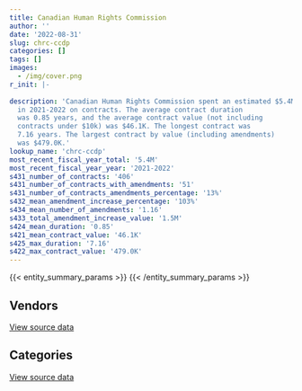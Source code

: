 ```yaml
---
title: Canadian Human Rights Commission
author: ''
date: '2022-08-31'
slug: chrc-ccdp
categories: []
tags: []
images:
  - /img/cover.png
r_init: |-
  
description: 'Canadian Human Rights Commission spent an estimated $5.4M
  in 2021-2022 on contracts. The average contract duration
  was 0.85 years, and the average contract value (not including
  contracts under $10k) was $46.1K. The longest contract was
  7.16 years. The largest contract by value (including amendments)
  was $479.0K.'
lookup_name: 'chrc-ccdp'
most_recent_fiscal_year_total: '5.4M'
most_recent_fiscal_year_year: '2021-2022'
s431_number_of_contracts: '406'
s431_number_of_contracts_with_amendments: '51'
s431_number_of_contracts_amendments_percentage: '13%'
s432_mean_amendment_increase_percentage: '103%'
s434_mean_number_of_amendments: '1.16'
s433_total_amendment_increase_value: '1.5M'
s424_mean_duration: '0.85'
s421_mean_contract_value: '46.1K'
s425_max_duration: '7.16'
s422_max_contract_value: '479.0K'
---
```


<script src="/rmarkdown-libs/htmlwidgets/htmlwidgets.js"></script>
<link href="/rmarkdown-libs/datatables-css/datatables-crosstalk.css" rel="stylesheet" />
<script src="/rmarkdown-libs/datatables-binding/datatables.js"></script>
<script src="/rmarkdown-libs/jquery/jquery-3.6.0.min.js"></script>
<link href="/rmarkdown-libs/dt-core-bootstrap/css/dataTables.bootstrap.min.css" rel="stylesheet" />
<link href="/rmarkdown-libs/dt-core-bootstrap/css/dataTables.bootstrap.extra.css" rel="stylesheet" />
<script src="/rmarkdown-libs/dt-core-bootstrap/js/jquery.dataTables.min.js"></script>
<script src="/rmarkdown-libs/dt-core-bootstrap/js/dataTables.bootstrap.min.js"></script>
<link href="/rmarkdown-libs/crosstalk/css/crosstalk.min.css" rel="stylesheet" />
<script src="/rmarkdown-libs/crosstalk/js/crosstalk.min.js"></script>
<script src="/rmarkdown-libs/htmlwidgets/htmlwidgets.js"></script>
<link href="/rmarkdown-libs/datatables-css/datatables-crosstalk.css" rel="stylesheet" />
<script src="/rmarkdown-libs/datatables-binding/datatables.js"></script>
<script src="/rmarkdown-libs/jquery/jquery-3.6.0.min.js"></script>
<link href="/rmarkdown-libs/dt-core-bootstrap/css/dataTables.bootstrap.min.css" rel="stylesheet" />
<link href="/rmarkdown-libs/dt-core-bootstrap/css/dataTables.bootstrap.extra.css" rel="stylesheet" />
<script src="/rmarkdown-libs/dt-core-bootstrap/js/jquery.dataTables.min.js"></script>
<script src="/rmarkdown-libs/dt-core-bootstrap/js/dataTables.bootstrap.min.js"></script>
<link href="/rmarkdown-libs/crosstalk/css/crosstalk.min.css" rel="stylesheet" />
<script src="/rmarkdown-libs/crosstalk/js/crosstalk.min.js"></script>

{{< entity_summary_params >}}
{{< /entity_summary_params >}}

## Vendors

<div id="htmlwidget-1" style="width:100%;height:auto;" class="datatables html-widget"></div>
<script type="application/json" data-for="htmlwidget-1">{"x":{"style":"bootstrap","filter":"none","vertical":false,"data":[["<a href=\"/vendors/advanced_chippewa_technologies/\">Advanced Chippewa Technologies<\/a>","<a href=\"/vendors/altis_human_resources/\">Altis Human Resources<\/a>","<a href=\"/vendors/asokan_business_interiors/\">Asokan Business Interiors<\/a>","<a href=\"/vendors/bdo_canada/\">BDO Canada<\/a>","<a href=\"/vendors/bell_canada/\">Bell Canada<\/a>","<a href=\"/vendors/blackberry/\">Blackberry<\/a>","<a href=\"/vendors/canadian_corps_of_commissionaires/\">Canadian Corps of Commissionaires<\/a>","<a href=\"/vendors/cistel_technology/\">Cistel Technology<\/a>","<a href=\"/vendors/csdc_systems/\">CSDC Systems<\/a>","<a href=\"/vendors/decisive_group/\">Decisive Group<\/a>","<a href=\"/vendors/dell_computer/\">Dell Computer<\/a>","<a href=\"/vendors/donna_cona/\">Donna Cona<\/a>","<a href=\"/vendors/eclipsys_solutions/\">Eclipsys Solutions<\/a>","<a href=\"/vendors/ecole_de_langues_abce/\">Ecole De Langues Abce<\/a>","<a href=\"/vendors/excel_human_resources/\">Excel Human Resources<\/a>","<a href=\"/vendors/gartner/\">Gartner<\/a>","<a href=\"/vendors/global_upholstery/\">Global Upholstery<\/a>","<a href=\"/vendors/goss_gilroy/\">Goss Gilroy<\/a>","<a href=\"/vendors/ibm_canada/\">IBM Canada<\/a>","<a href=\"/vendors/ids_systems_consultants/\">IDS Systems Consultants<\/a>","<a href=\"/vendors/info_tech_research_group/\">Info Tech Research Group<\/a>","<a href=\"/vendors/integra_networks/\">Integra Networks<\/a>","<a href=\"/vendors/laurentian_technologies/\">Laurentian Technologies<\/a>","<a href=\"/vendors/leo_pisces_services_group/\">Leo Pisces Services Group<\/a>","<a href=\"/vendors/lexisnexis_canada/\">LexisNexis Canada<\/a>","<a href=\"/vendors/lumina_it/\">Lumina IT<\/a>","<a href=\"/vendors/microsoft_canada/\">Microsoft Canada<\/a>","<a href=\"/vendors/mobile_resource_group/\">Mobile Resource Group<\/a>","<a href=\"/vendors/modis_canada/\">Modis Canada<\/a>","<a href=\"/vendors/nisha_techonologies/\">Nisha Techonologies<\/a>","<a href=\"/vendors/northern_micro/\">Northern Micro<\/a>","<a href=\"/vendors/opentext/\">OpenText<\/a>","<a href=\"/vendors/oracle_canada/\">Oracle Canada<\/a>","<a href=\"/vendors/purespirit_solutions/\">PureSpirIT Solutions<\/a>","<a href=\"/vendors/qmr/\">QMR<\/a>","<a href=\"/vendors/r_r_international_translation/\">R R International Translation<\/a>","<a href=\"/vendors/rhea/\">RHEA<\/a>","<a href=\"/vendors/sdl_international_canada/\">SDL International Canada<\/a>","<a href=\"/vendors/sharp_electronics/\">Sharp Electronics<\/a>","<a href=\"/vendors/softchoice/\">Softchoice<\/a>","<a href=\"/vendors/softsim_technologies/\">Softsim Technologies<\/a>","<a href=\"/vendors/the_aim_group/\">The AIM Group<\/a>","<a href=\"/vendors/totem_offisource/\">Totem Offisource<\/a>","<a href=\"/vendors/trm_technologies/\">TRM Technologies<\/a>","<a href=\"/vendors/turtle_island_staffing/\">Turtle Island Staffing<\/a>","<a href=\"/vendors/workdynamics_technologies/\">WorkDynamics Technologies<\/a>","<a href=\"/vendors/xerox/\">Xerox<\/a>","<a href=\"/vendors/zycom/\">Zycom<\/a>"],[null,192339.25,31802.72,null,null,null,null,23987.64,null,null,null,30413.52,null,14815.5,11745.12,null,48773.62,null,null,null,40031.41,48816,14011.21,24814.8,22706.22,24860,78286.22,null,81481.51,108914.24,null,null,464367.02,null,null,null,null,24916.5,2994.16,118162.68,null,18193,null,60384.38,null,null,49146.27,117169.7],[null,122489.54,null,5148.25,119718.77,null,null,null,null,null,null,null,7293.43,null,198314.81,81661.34,null,105542,null,4744.64,16618.64,null,null,null,22706.22,23984.25,176322.58,null,27234.92,null,45087,5929.41,225412.22,null,null,23717.63,24973,null,3002.36,44128.8,53896.67,null,19225.87,null,null,null,49280.92,null],[null,152619.53,null,50786.75,102406.79,22090.98,10735,null,null,null,10485.27,null,12162.11,null,360274.39,59956.1,null,null,null,17317.93,10230.51,null,null,null,25892.82,null,216279.11,null,null,null,188349.31,30482.16,78120.27,null,null,121928.65,13560,null,2994.16,234317.49,null,99767.7,null,null,10285.46,null,49146.27,365072.6],[21975.68,243276.28,19481.2,null,107755.37,15490.82,12718.15,null,12109.45,36914.01,null,87654.1,4312.88,13500,243872.76,70728.71,null,null,909016.07,17317.93,17186.34,null,null,null,29355.71,null,513778.33,24015.9,null,null,null,30482.16,79323.91,38157.84,76659.2,121928.65,null,null,2994.16,164548.58,null,14128.77,24153.75,null,45394.91,12354.74,49146.27,5977.27]],"container":"<table class=\"table table-striped table-hover row-border order-column display\">\n  <thead>\n    <tr>\n      <th>Vendor<\/th>\n      <th>2018-2019<\/th>\n      <th>2019-2020<\/th>\n      <th>2020-2021<\/th>\n      <th>2021-2022<\/th>\n    <\/tr>\n  <\/thead>\n<\/table>","options":{"order":[[4,"desc"]],"pageLength":10,"autoWidth":true,"columnDefs":[{"targets":1,"render":"function(data, type, row, meta) {\n    return type !== 'display' ? data : DTWidget.formatCurrency(data, \"$\", 2, 3, \",\", \".\", true, null);\n  }"},{"targets":2,"render":"function(data, type, row, meta) {\n    return type !== 'display' ? data : DTWidget.formatCurrency(data, \"$\", 2, 3, \",\", \".\", true, null);\n  }"},{"targets":3,"render":"function(data, type, row, meta) {\n    return type !== 'display' ? data : DTWidget.formatCurrency(data, \"$\", 2, 3, \",\", \".\", true, null);\n  }"},{"targets":4,"render":"function(data, type, row, meta) {\n    return type !== 'display' ? data : DTWidget.formatCurrency(data, \"$\", 2, 3, \",\", \".\", true, null);\n  }"},{"width":"16%","targets":[1,2,3,4]},{"className":"dt-right","targets":[1,2,3,4]}],"orderClasses":false}},"evals":["options.columnDefs.0.render","options.columnDefs.1.render","options.columnDefs.2.render","options.columnDefs.3.render"],"jsHooks":[]}</script>
<p class="text-right">
<a href="https://github.com/GoC-Spending/contracts-data/tree/main/data/out/departments/chrc-ccdp/summary_by_fiscal_year_by_vendor.csv" class="source-data-link btn btn-link">View source data</a>
</p>

## Categories

<div id="htmlwidget-2" style="width:100%;height:auto;" class="datatables html-widget"></div>
<script type="application/json" data-for="htmlwidget-2">{"x":{"style":"bootstrap","filter":"none","vertical":false,"data":[["<a href=\"/categories/office_management/\">Office management<\/a>","<a href=\"/categories/professional_services/\">Professional services<\/a>","<a href=\"/categories/information_technology/\">Information technology<\/a>","<a href=\"/categories/industrial_products_and_services/\">Industrial products and services<\/a>","<a href=\"/categories/human_capital/\">Human capital<\/a>"],[154673.01,797773.81,1426222.57,5927.09,69977.46],[68506.79,1763080.42,1003226.57,5943.33,84986.56],[59881.27,2155260.13,1789867.46,5927.09,172290.65],[122449.37,2212477.34,2796300.23,13509.67,289461.4]],"container":"<table class=\"table table-striped table-hover row-border order-column display\">\n  <thead>\n    <tr>\n      <th>Category<\/th>\n      <th>2018-2019<\/th>\n      <th>2019-2020<\/th>\n      <th>2020-2021<\/th>\n      <th>2021-2022<\/th>\n    <\/tr>\n  <\/thead>\n<\/table>","options":{"order":[[4,"desc"]],"dom":"t","pageLength":30,"autoWidth":true,"columnDefs":[{"targets":1,"render":"function(data, type, row, meta) {\n    return type !== 'display' ? data : DTWidget.formatCurrency(data, \"$\", 2, 3, \",\", \".\", true, null);\n  }"},{"targets":2,"render":"function(data, type, row, meta) {\n    return type !== 'display' ? data : DTWidget.formatCurrency(data, \"$\", 2, 3, \",\", \".\", true, null);\n  }"},{"targets":3,"render":"function(data, type, row, meta) {\n    return type !== 'display' ? data : DTWidget.formatCurrency(data, \"$\", 2, 3, \",\", \".\", true, null);\n  }"},{"targets":4,"render":"function(data, type, row, meta) {\n    return type !== 'display' ? data : DTWidget.formatCurrency(data, \"$\", 2, 3, \",\", \".\", true, null);\n  }"},{"width":"16%","targets":[1,2,3,4]},{"className":"dt-right","targets":[1,2,3,4]}],"orderClasses":false,"lengthMenu":[10,25,30,50,100]}},"evals":["options.columnDefs.0.render","options.columnDefs.1.render","options.columnDefs.2.render","options.columnDefs.3.render"],"jsHooks":[]}</script>
<p class="text-right">
<a href="https://github.com/GoC-Spending/contracts-data/tree/main/data/out/departments/chrc-ccdp/summary_by_fiscal_year_by_category.csv" class="source-data-link btn btn-link">View source data</a>
</p>
